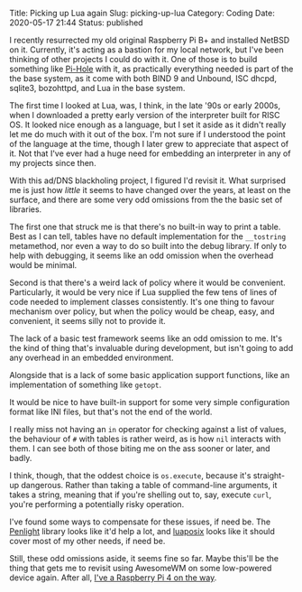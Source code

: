 Title: Picking up Lua again
Slug: picking-up-lua
Category: Coding
Date: 2020-05-17 21:44
Status: published

I recently resurrected my old original Raspberry Pi B+ and installed NetBSD on
it. Currently, it's acting as a bastion for my local network, but I've been
thinking of other projects I could do with it. One of those is to build
something like [Pi-Hole](https://pi-hole.net/) with it, as practically
everything needed is part of the the base system, as it come with both BIND 9
and Unbound, ISC dhcpd, sqlite3, bozohttpd, and Lua in the base system.

The first time I looked at Lua, was, I think, in the late '90s or early 2000s,
when I downloaded a pretty early version of the interpreter built for RISC OS.
It looked nice enough as a language, but I set it aside as it didn't really let
me do much with it out of the box. I'm not sure if I understood the point of
the language at the time, though I later grew to appreciate that aspect of it.
Not that I've ever had a huge need for embedding an interpreter in any of my
projects since then.

With this ad/DNS blackholing project, I figured I'd revisit it. What surprised
me is just how _little_ it seems to have changed over the years, at least on
the surface, and there are some very odd omissions from the the basic set of
libraries.

The first one that struck me is that there's no built-in way to print a table.
Best as I can tell, tables have no default implementation for the `__tostring`
metamethod, nor even a way to do so built into the debug library. If only to
help with debugging, it seems like an odd omission when the overhead would be
minimal.

Second is that there's a weird lack of policy where it would be convenient.
Particularly, it would be very nice if Lua supplied the few tens of lines of
code needed to implement classes consistently. It's one thing to favour
mechanism over policy, but when the policy would be cheap, easy, and
convenient, it seems silly not to provide it.

The lack of a basic test framework seems like an odd omission to me. It's the
kind of thing that's invaluable during development, but isn't going to add any
overhead in an embedded environment.

Alongside that is a lack of some basic application support functions, like an
implementation of something like `getopt`.

It would be nice to have built-in support for some very simple configuration
format like INI files, but that's not the end of the world.

I really miss not having an `in` operator for checking against a list of
values, the behaviour of `#` with tables is rather weird, as is how `nil`
interacts with them. I can see both of those biting me on the ass sooner or
later, and badly.

I think, though, that the oddest choice is `os.execute`, because it's
straight-up dangerous. Rather than taking a table of command-line arguments, it
takes a string, meaning that if you're shelling out to, say, execute `curl`,
you're performing a potentially risky operation.

I've found some ways to compensate for these issues, if need be. The
[Penlight](http://tieske.github.io/Penlight/) library looks like it'd help a
lot, and [luaposix](http://luaposix.github.io/luaposix/) looks like it should
cover most of my other needs, if need be.

Still, these odd omissions aside, it seems fine so far. Maybe this'll be the
thing that gets me to revisit using AwesomeWM on some low-powered device again.
After all, [I've a Raspberry Pi 4 on the way]({filename}/rpi4-setup.md).
